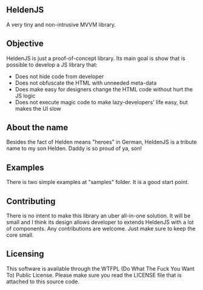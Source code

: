 ## HeldenJS
A very tiny and non-intrusive MVVM library.

## Objective
HeldenJS is just a proof-of-concept library. Its main goal is show that is possible to develop a JS library that:
* Does not hide code from developer
* Does not obfuscate the HTML with unneeded meta-data
* Does make easy for designers change the HTML code without hurt the JS logic
* Does not execute magic code to make lazy-developers' life easy, but makes the UI slow

## About the name
Besides the fact of Helden means "heroes" in German, HeldenJS is a tribute name to my son Helden.
Daddy is so proud of ya, son!

## Examples
There is two simple examples at "samples" folder. It is a good start point.

## Contributing
There is no intent to make this library an uber all-in-one solution. It will be small and I think its design allows
developer to extends HeldenJS with a lot of components. Any contributions are welcome. Just make sure to keep the core
small.

## Licensing
This software is available through the WTFPL (Do What The Fuck You Want To) Public License.
Please make sure you read the LICENSE file that is attached to this source code.
